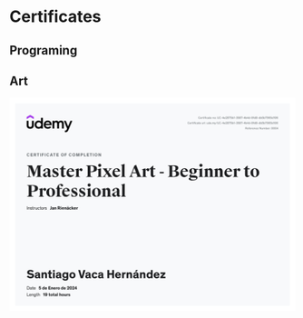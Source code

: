 # Certificates

## Programing 

## Art 

![Master Pixel Art - Beginner to Professional](/Certificates/PDFsAndJPGs/MasterPixelArt-BeginnerToProfessionalCertificate.jpg)
